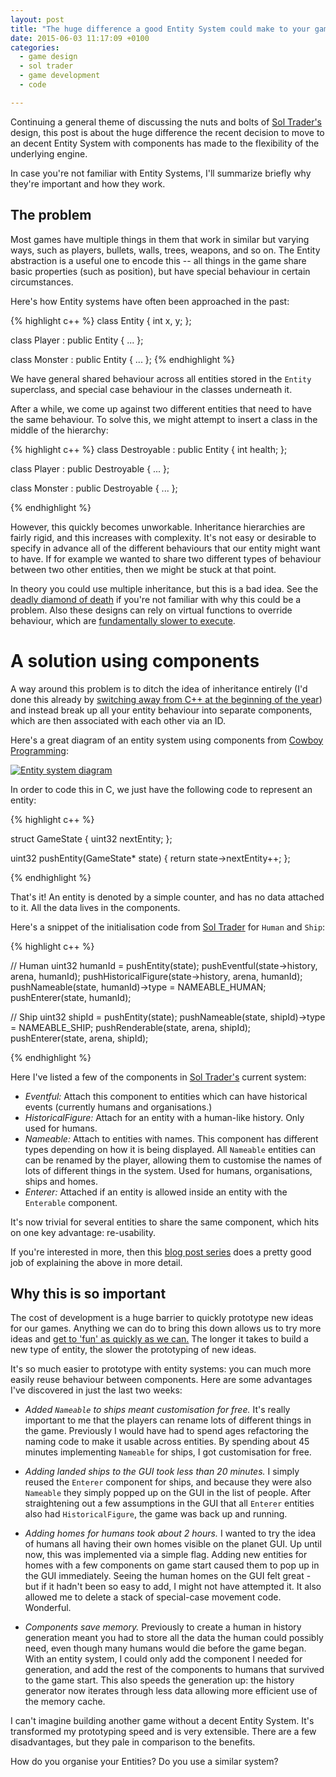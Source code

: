 ```yaml
---
layout: post
title: "The huge difference a good Entity System could make to your game"
date: 2015-06-03 11:17:09 +0100
categories:
  - game design
  - sol trader
  - game development
  - code

---
```


Continuing a general theme of discussing the nuts and bolts of [Sol Trader's](http://soltrader.net) design, this post is about the huge difference the recent decision to move to an decent Entity System with components has made to the flexibility of the underlying engine.

In case you're not familiar with Entity Systems, I'll summarize briefly why they're important and how they work.

## The problem

Most games have multiple things in them that work in similar but varying ways,
such as players, bullets, walls, trees, weapons, and so on.  The Entity
abstraction is a useful one to encode this -- all things in the game share
basic properties (such as position), but have special behaviour in certain
circumstances.

Here's how Entity systems have often been approached in the past:

{% highlight c++ %}
class Entity {
  int x, y;
};

class Player : public Entity {
...
};

class Monster : public Entity {
...
};
{% endhighlight %}

We have general shared behaviour across all entities stored in the `Entity` superclass, and special case behaviour in the classes underneath it.

After a while, we come up against two different entities that need to have the same behaviour. To solve this, we might attempt to insert a class in the middle of the hierarchy:

{% highlight c++ %}
class Destroyable : public Entity {
  int health;
};

class Player : public Destroyable {
...
};

class Monster : public Destroyable {
...
};

{% endhighlight %}

However, this quickly becomes unworkable. Inheritance hierarchies are fairly rigid, and this increases with complexity. It's not easy or desirable to specify in advance all of the different behaviours that our entity might want to have. If for example we wanted to share two different types of behaviour between two other entities, then we might be stuck at that point.

In theory you could use multiple inheritance, but this is a bad idea. See the [deadly diamond of death](http://en.wikipedia.org/wiki/Multiple_inheritance#The_diamond_problem) if you're not familiar with why this could be a problem. Also these designs can rely on virtual functions to override behaviour, which are [fundamentally slower to execute](/2015/04/how-i-doubled-the-speed-of-my-game-by-giving-up-on-c-plus-plus/#virtual-function-calls-are-slow).

# A solution using components

A way around this problem is to ditch the idea of inheritance entirely (I'd done this already by [switching away from C++ at the beginning of the year](/2015/04/how-i-doubled-the-speed-of-my-game-by-giving-up-on-c-plus-plus)) and instead break up all your entity behaviour into separate components, which are then associated with each other via an ID.

Here's a great diagram of an entity system using components from [Cowboy Programming](http://cowboyprogramming.com/2007/01/05/evolve-your-heirachy/):

[![Entity system diagram](http://cowboyprogramming.com/images/eyh/Fig-2.gif)](http://cowboyprogramming.com/2007/01/05/evolve-your-heirachy/)

In order to code this in C, we just have the following code to represent an entity:

{% highlight c++ %}

struct GameState {
  uint32 nextEntity;
};

uint32 pushEntity(GameState* state) {
  return state->nextEntity++;
};

{% endhighlight %}

That's it! An entity is denoted by a simple counter, and has no data attached to it. All the data lives in the components.

Here's a snippet of the initialisation code from [Sol Trader](http://soltrader.net) for `Human` and `Ship`:

{% highlight c++ %}

// Human
uint32 humanId = pushEntity(state);
pushEventful(state->history, arena, humanId);
pushHistoricalFigure(state->history, arena, humanId);
pushNameable(state, humanId)->type = NAMEABLE_HUMAN;
pushEnterer(state, humanId);

// Ship
uint32 shipId = pushEntity(state);
pushNameable(state, shipId)->type = NAMEABLE_SHIP;
pushRenderable(state, arena, shipId);
pushEnterer(state, arena, shipId);

{% endhighlight %}

Here I've listed a few of the components in [Sol Trader's](http://soltrader.net) current system:

* *Eventful:* Attach this component to entities which can have historical events (currently humans and organisations.)
* *HistoricalFigure:* Attach for an entity with a human-like history. Only used for humans.
* *Nameable:* Attach to entities with names. This component has different types depending on how it is being displayed. All `Nameable` entities can can be renamed by the player, allowing them to customise the names of lots of different things in the system. Used for humans, organisations, ships and homes.
* *Enterer:* Attached if an entity is allowed inside an entity with the `Enterable` component.

It's now trivial for several entities to share the same component, which hits on one key advantage: re-usability.

If you're interested in more, then this [blog post series](http://t-machine.org/index.php/2007/09/03/entity-systems-are-the-future-of-mmog-development-part-1/) does a pretty good job of explaining the above in more detail.

## Why this is so important

The cost of development is a huge barrier to quickly prototype new ideas for our games. Anything we can do to bring this down allows us to try more ideas and [get to 'fun' as quickly as we can.](/2015/04/how-to-choose-between-realism-and-fun/) The longer it takes to build a new type of entity, the slower the prototyping of new ideas.

It's so much easier to prototype with entity systems: you can much more easily reuse behaviour between components. Here are some advantages I've discovered in just the last two weeks:

* *Added `Nameable` to ships meant customisation for free.* It's really important to me that the players can rename lots of different things in the game. Previously I would have had to spend ages refactoring the naming code to make it usable across entities. By spending about 45 minutes implementing `Nameable` for ships, I got customisation for free.

* *Adding landed ships to the GUI took less than 20 minutes.* I simply reused the `Enterer` component for ships, and because they were also `Nameable` they simply popped up on the GUI in the list of people. After straightening out a few assumptions in the GUI that all `Enterer` entities also had `HistoricalFigure`, the game was back up and running.

* *Adding homes for humans took about 2 hours.* I wanted to try the idea of humans all having their own homes visible on the planet GUI. Up until now, this was implemented via a simple flag. Adding new entities for homes with a few components on game start caused them to pop up in the GUI immediately. Seeing the human homes on the GUI felt great - but if it hadn't been so easy to add, I might not have attempted it. It also allowed me to delete a stack of special-case movement code. Wonderful.

* *Components save memory.* Previously to create a human in history generation meant you had to store all the data the human could possibly need, even though many humans would die before the game began. With an entity system, I could only add the component I needed for generation, and add the rest of the components to humans that survived to the game start. This also speeds the generation up: the history generator now iterates through less data allowing more efficient use of the memory cache.

I can't imagine building another game without a decent Entity System. It's transformed my prototyping speed and is very extensible. There are a few disadvantages, but they pale in comparison to the benefits.

How do you organise your Entities? Do you use a similar system?

